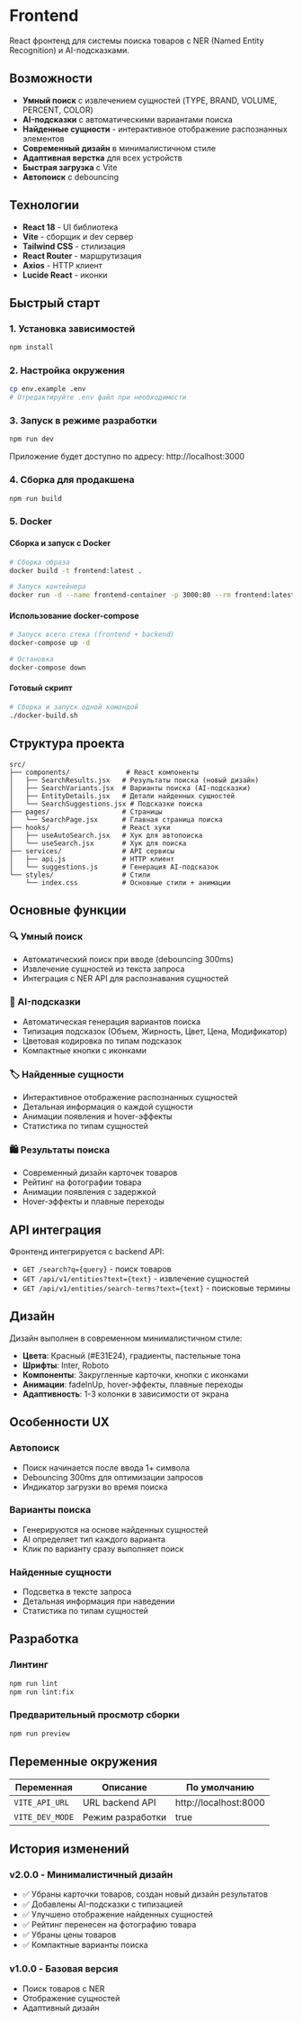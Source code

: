 # Frontend

React фронтенд для системы поиска товаров с NER (Named Entity Recognition) и AI-подсказками.

## Возможности

- **Умный поиск** с извлечением сущностей (TYPE, BRAND, VOLUME, PERCENT, COLOR)
- **AI-подсказки** с автоматическими вариантами поиска
- **Найденные сущности** - интерактивное отображение распознанных элементов
- **Современный дизайн** в минималистичном стиле
- **Адаптивная верстка** для всех устройств
- **Быстрая загрузка** с Vite
- **Автопоиск** с debouncing

## Технологии

- **React 18** - UI библиотека
- **Vite** - сборщик и dev сервер
- **Tailwind CSS** - стилизация
- **React Router** - маршрутизация
- **Axios** - HTTP клиент
- **Lucide React** - иконки

## Быстрый старт

### 1. Установка зависимостей

```bash
npm install
```

### 2. Настройка окружения

```bash
cp env.example .env
# Отредактируйте .env файл при необходимости
```

### 3. Запуск в режиме разработки

```bash
npm run dev
```

Приложение будет доступно по адресу: http://localhost:3000

### 4. Сборка для продакшена

```bash
npm run build
```

### 5. Docker

#### Сборка и запуск с Docker

```bash
# Сборка образа
docker build -t frontend:latest .

# Запуск контейнера
docker run -d --name frontend-container -p 3000:80 --rm frontend:latest
```

#### Использование docker-compose

```bash
# Запуск всего стека (frontend + backend)
docker-compose up -d

# Остановка
docker-compose down
```

#### Готовый скрипт

```bash
# Сборка и запуск одной командой
./docker-build.sh
```

## Структура проекта

```
src/
├── components/              # React компоненты
│   ├── SearchResults.jsx   # Результаты поиска (новый дизайн)
│   ├── SearchVariants.jsx  # Варианты поиска (AI-подсказки)
│   ├── EntityDetails.jsx   # Детали найденных сущностей
│   └── SearchSuggestions.jsx # Подсказки поиска
├── pages/                  # Страницы
│   └── SearchPage.jsx      # Главная страница поиска
├── hooks/                  # React хуки
│   ├── useAutoSearch.jsx   # Хук для автопоиска
│   └── useSearch.jsx       # Хук для поиска
├── services/               # API сервисы
│   ├── api.js              # HTTP клиент
│   └── suggestions.js      # Генерация AI-подсказок
└── styles/                 # Стили
    └── index.css           # Основные стили + анимации
```

## Основные функции

### 🔍 Умный поиск
- Автоматический поиск при вводе (debouncing 300ms)
- Извлечение сущностей из текста запроса
- Интеграция с NER API для распознавания сущностей

### 🤖 AI-подсказки
- Автоматическая генерация вариантов поиска
- Типизация подсказок (Объем, Жирность, Цвет, Цена, Модификатор)
- Цветовая кодировка по типам подсказок
- Компактные кнопки с иконками

### 🏷️ Найденные сущности
- Интерактивное отображение распознанных сущностей
- Детальная информация о каждой сущности
- Анимации появления и hover-эффекты
- Статистика по типам сущностей

### 🛍️ Результаты поиска
- Современный дизайн карточек товаров
- Рейтинг на фотографии товара
- Анимации появления с задержкой
- Hover-эффекты и плавные переходы

## API интеграция

Фронтенд интегрируется с backend API:

- `GET /search?q={query}` - поиск товаров
- `GET /api/v1/entities?text={text}` - извлечение сущностей
- `GET /api/v1/entities/search-terms?text={text}` - поисковые термины

## Дизайн

Дизайн выполнен в современном минималистичном стиле:

- **Цвета**: Красный (#E31E24), градиенты, пастельные тона
- **Шрифты**: Inter, Roboto
- **Компоненты**: Закругленные карточки, кнопки с иконками
- **Анимации**: fadeInUp, hover-эффекты, плавные переходы
- **Адаптивность**: 1-3 колонки в зависимости от экрана

## Особенности UX

### Автопоиск
- Поиск начинается после ввода 1+ символа
- Debouncing 300ms для оптимизации запросов
- Индикатор загрузки во время поиска

### Варианты поиска
- Генерируются на основе найденных сущностей
- AI определяет тип каждого варианта
- Клик по варианту сразу выполняет поиск

### Найденные сущности
- Подсветка в тексте запроса
- Детальная информация при наведении
- Статистика по типам сущностей

## Разработка

### Линтинг

```bash
npm run lint
npm run lint:fix
```

### Предварительный просмотр сборки

```bash
npm run preview
```

## Переменные окружения

| Переменная | Описание | По умолчанию |
|------------|----------|--------------|
| `VITE_API_URL` | URL backend API | http://localhost:8000 |
| `VITE_DEV_MODE` | Режим разработки | true |

## История изменений

### v2.0.0 - Минималистичный дизайн
- ✅ Убраны карточки товаров, создан новый дизайн результатов
- ✅ Добавлены AI-подсказки с типизацией
- ✅ Улучшено отображение найденных сущностей
- ✅ Рейтинг перенесен на фотографию товара
- ✅ Убраны цены товаров
- ✅ Компактные варианты поиска

### v1.0.0 - Базовая версия
- Поиск товаров с NER
- Отображение сущностей
- Адаптивный дизайн
